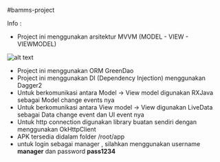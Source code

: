 #bamms-project

Info :

- Project ini menggunakan arsitektur MVVM (MODEL - VIEW - VIEWMODEL)

![alt text](https://www.azoft.com/wp-content/uploads/2015/12/pattern-mvvm-scheme.png)

- Project ini menggunakan ORM GreenDao
- Project ini menggunakan DI (Dependency Injection) menggunakan Dagger2
- Untuk berkomunikasi antara Model -> View model digunakan RXJava sebagai Model change events nya
- Untuk berkomunikasi antara View model -> View digunakan LiveData sebagai Data change event dan UI event nya
- Untuk http connection digunakan library buatan sendiri dengan menggunakan OkHttpClient
- APK tersedia didalam folder /root/app
- untuk login sebagai manager , silahkan menggunakan username <b>manager</b> dan password <b>pass1234</b>

